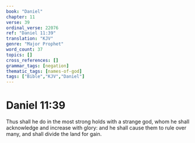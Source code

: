 ```yaml
---
book: "Daniel"
chapter: 11
verse: 39
ordinal_verse: 22076
ref: "Daniel 11:39"
translation: "KJV"
genre: "Major Prophet"
word_count: 37
topics: []
cross_references: []
grammar_tags: [negation]
thematic_tags: [names-of-god]
tags: ["Bible","KJV","Daniel"]
---
```


# Daniel 11:39

Thus shall he do in the most strong holds with a strange god, whom he shall acknowledge and increase with glory: and he shall cause them to rule over many, and shall divide the land for gain.
